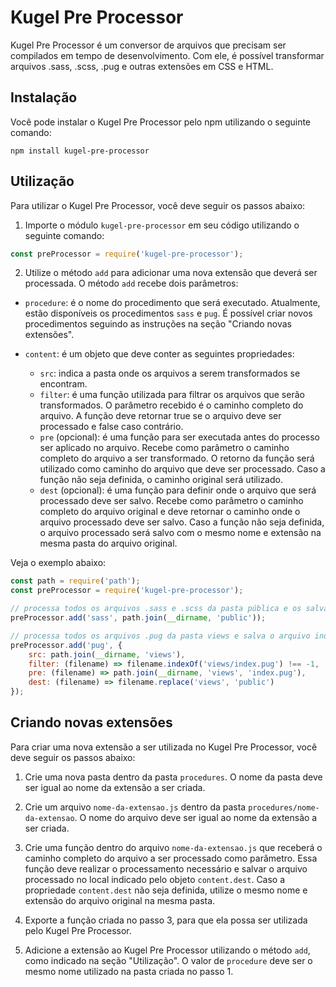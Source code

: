 # Kugel Pre Processor

Kugel Pre Processor é um conversor de arquivos que precisam ser compilados em tempo de desenvolvimento. Com ele, é possível transformar arquivos .sass, .scss, .pug e outras extensões em CSS e HTML.

## Instalação

Você pode instalar o Kugel Pre Processor pelo npm utilizando o seguinte comando:

```
npm install kugel-pre-processor
```

## Utilização

Para utilizar o Kugel Pre Processor, você deve seguir os passos abaixo:

1. Importe o módulo `kugel-pre-processor` em seu código utilizando o seguinte comando:

```javascript
const preProcessor = require('kugel-pre-processor');
```

2. Utilize o método `add` para adicionar uma nova extensão que deverá ser processada. O método `add` recebe dois parâmetros:

- `procedure`: é o nome do procedimento que será executado. Atualmente, estão disponíveis os procedimentos `sass` e `pug`. É possível criar novos procedimentos seguindo as instruções na seção "Criando novas extensões".
- `content`: é um objeto que deve conter as seguintes propriedades:

    - `src`: indica a pasta onde os arquivos a serem transformados se encontram.
    - `filter`: é uma função utilizada para filtrar os arquivos que serão transformados. O parâmetro recebido é o caminho completo do arquivo. A função deve retornar true se o arquivo deve ser processado e false caso contrário.
    - `pre` (opcional): é uma função para ser executada antes do processo ser aplicado no arquivo. Recebe como parâmetro o caminho completo do arquivo a ser transformado. O retorno da função será utilizado como caminho do arquivo que deve ser processado. Caso a função não seja definida, o caminho original será utilizado.
    - `dest` (opcional): é uma função para definir onde o arquivo que será processado deve ser salvo. Recebe como parâmetro o caminho completo do arquivo original e deve retornar o caminho onde o arquivo processado deve ser salvo. Caso a função não seja definida, o arquivo processado será salvo com o mesmo nome e extensão na mesma pasta do arquivo original.

Veja o exemplo abaixo:

```javascript
const path = require('path');
const preProcessor = require('kugel-pre-processor');

// processa todos os arquivos .sass e .scss da pasta pública e os salva na pasta pública
preProcessor.add('sass', path.join(__dirname, 'public'));

// processa todos os arquivos .pug da pasta views e salva o arquivo index.pug como index.html na pasta pública
preProcessor.add('pug', {
    src: path.join(__dirname, 'views'),
    filter: (filename) => filename.indexOf('views/index.pug') !== -1,
    pre: (filename) => path.join(__dirname, 'views', 'index.pug'),
    dest: (filename) => filename.replace('views', 'public')
});
```

## Criando novas extensões

Para criar uma nova extensão a ser utilizada no Kugel Pre Processor, você deve seguir os passos abaixo:

1. Crie uma nova pasta dentro da pasta `procedures`. O nome da pasta deve ser igual ao nome da extensão a ser criada.

2. Crie um arquivo `nome-da-extensao.js` dentro da pasta `procedures/nome-da-extensao`. O nome do arquivo deve ser igual ao nome da extensão a ser criada.

3. Crie uma função dentro do arquivo `nome-da-extensao.js` que receberá o caminho completo do arquivo a ser processado como parâmetro. Essa função deve realizar o processamento necessário e salvar o arquivo processado no local indicado pelo objeto `content.dest`. Caso a propriedade `content.dest` não seja definida, utilize o mesmo nome e extensão do arquivo original na mesma pasta.

4. Exporte a função criada no passo 3, para que ela possa ser utilizada pelo Kugel Pre Processor.

5. Adicione a extensão ao Kugel Pre Processor utilizando o método `add`, como indicado na seção "Utilização". O valor de `procedure` deve ser o mesmo nome utilizado na pasta criada no passo 1.